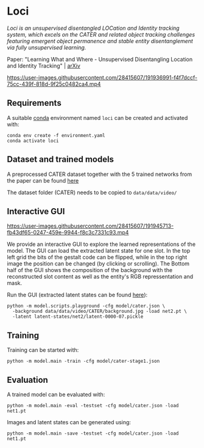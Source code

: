 # Loci

*Loci is an unsupervised disentangled LOCation and Identity tracking system, which excels on the CATER and related object tracking challenges featuring emergent object permanence and stable entity disentanglement via fully unsupervised learning.* 

Paper: "Learning What and Where - Unsupervised Disentangling Location and Identity Tracking" | [arXiv](https://arxiv.org/abs/2205.13349)


https://user-images.githubusercontent.com/28415607/191936991-f4f7dccf-75cc-439f-818d-9f25c0482ca4.mp4

## Requirements
A suitable [conda](https://conda.io/) environment named `loci` can be created
and activated with:

```
conda env create -f environment.yaml
conda activate loci
```

## Dataset and trained models

A preprocessed CATER dataset together with the 5 trained networks from the paper can be found [here](https://unitc-my.sharepoint.com/:f:/g/personal/iiimt01_cloud_uni-tuebingen_de/Et0PVeCi7OhMuaz60a5RtcMBgS4Sq-fLAZkjNJsDVFgyOw?e=fLh7xN](https://unitc-my.sharepoint.com/:f:/g/personal/iiimt01_cloud_uni-tuebingen_de/Et0PVeCi7OhMuaz60a5RtcMBgS4Sq-fLAZkjNJsDVFgyOw?e=WzMItA))

The dataset folder (CATER) needs to be copied to ```data/data/video/```

## Interactive GUI


https://user-images.githubusercontent.com/28415607/191945713-fb43df65-0247-459e-9944-f8c3c7331c93.mp4


We provide an interactive GUI to explore the learned representations of the model. The GUI can load the extracted latent state for one slot. In the top left grid the bits of the gestalt code can be flipped, while in the top right image the position can be changed (by clicking or scrolling). The Bottom half of the GUI shows the composition of the background with the reconstructed slot content as well as the entity's RGB repressentation and mask.

Run the GUI (extracted latent states can be found [here](https://unitc-my.sharepoint.com/:f:/g/personal/iiimt01_cloud_uni-tuebingen_de/Et0PVeCi7OhMuaz60a5RtcMBgS4Sq-fLAZkjNJsDVFgyOw?e=fLh7xN)):

```
python -m model.scripts.playground -cfg model/cater.json \
  -background data/data/video/CATER/background.jpg -load net2.pt \
  -latent latent-states/net2/latent-0000-07.pickle
```

## Training

Training can be started with:

```
python -m model.main -train -cfg model/cater-stage1.json
```

## Evaluation

A trained model can be evaluated with:

```
python -m model.main -eval -testset -cfg model/cater.json -load net1.pt
```

Images and latent states can be generated using:


```
python -m model.main -save -testset -cfg model/cater.json -load net1.pt
```
